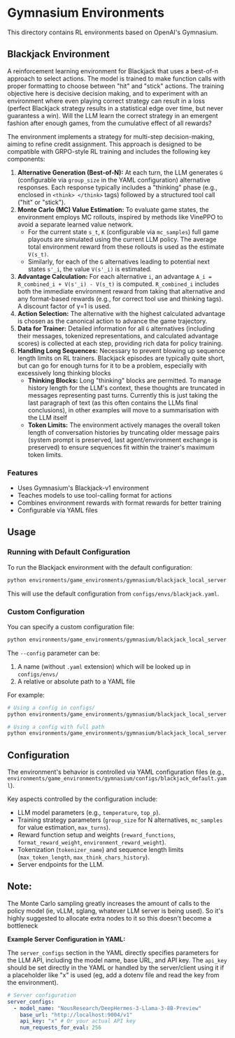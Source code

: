 # Gymnasium Environments

This directory contains RL environments based on OpenAI's Gymnasium.

## Blackjack Environment

A reinforcement learning environment for Blackjack that uses a best-of-n approach to select actions. The model is trained to make function calls with proper formatting to choose between "hit" and "stick" actions. The training objective here is decisive decision making, and to experiment with an environment where even playing correct strategy can result in a loss (perfect Blackjack strategy results in a statistical edge over time, but never guarantess a win). Will the LLM learn the correct strategy in an emergent fashion after enough games, from the cumulative effect of all rewards?

The environment implements a strategy for multi-step decision-making, aiming to refine credit assignment. This approach is designed to be compatible with GRPO-style RL training and includes the following key components:

1.  **Alternative Generation (Best-of-N):** At each turn, the LLM generates `G` (configurable via `group_size` in the YAML configuration) alternative responses. Each response typically includes a "thinking" phase (e.g., enclosed in `<think> </think>` tags) followed by a structured tool call ("hit" or "stick").
2.  **Monte Carlo (MC) Value Estimation:** To evaluate game states, the environment employs MC rollouts, inspired by methods like VinePPO to avoid a separate learned value network.
    *   For the current state `s_t`, `K` (configurable via `mc_samples`) full game playouts are simulated using the current LLM policy. The average total environment reward from these rollouts is used as the estimate `V(s_t)`.
    *   Similarly, for each of the `G` alternatives leading to potential next states `s'_i`, the value `V(s'_i)` is estimated.
3.  **Advantage Calculation:** For each alternative `i`, an advantage `A_i = R_combined_i + V(s'_i) - V(s_t)` is computed. `R_combined_i` includes both the immediate environment reward from taking that alternative and any format-based rewards (e.g., for correct tool use and thinking tags). A discount factor of γ=1 is used.
4.  **Action Selection:** The alternative with the highest calculated advantage is chosen as the canonical action to advance the game trajectory.
5.  **Data for Trainer:** Detailed information for all `G` alternatives (including their messages, tokenized representations, and calculated advantage scores) is collected at each step, providing rich data for policy training.
6.  **Handling Long Sequences:** Necessary to prevent blowing up sequence length limits on RL trainers. Blackjack episodes are typically quite short, but can go for enough turns for it to be a problem, especially with excessively long thinking blocks
    *   **Thinking Blocks:** Long "thinking" blocks are permitted. To manage history length for the LLM's context, these thoughts are truncated in messages representing past turns. Currently this is just taking the last paragraph of text (as this often contains the LLMs final conclusions), in other examples will move to a summarisation with the LLM itself
    *   **Token Limits:** The environment actively manages the overall token length of conversation histories by truncating older message pairs (system prompt is preserved, last agent/environment exchange is preserved) to ensure sequences fit within the trainer's maximum token limits.

### Features

- Uses Gymnasium's Blackjack-v1 environment
- Teaches models to use tool-calling format for actions
- Combines environment rewards with format rewards for better training
- Configurable via YAML files

## Usage

### Running with Default Configuration

To run the Blackjack environment with the default configuration:

```bash
python environments/game_environments/gymnasium/blackjack_local_server.py
```

This will use the default configuration from `configs/envs/blackjack.yaml`.

### Custom Configuration

You can specify a custom configuration file:

```bash
python environments/game_environments/gymnasium/blackjack_local_server.py --config my_custom_config
```

The `--config` parameter can be:

1. A name (without `.yaml` extension) which will be looked up in `configs/envs/`
2. A relative or absolute path to a YAML file

For example:
```bash
# Using a config in configs/
python environments/game_environments/gymnasium/blackjack_local_server.py --config blackjack_default

# Using a config with full path
python environments/game_environments/gymnasium/blackjack_local_server.py --config /path/to/my/config.yaml
```

## Configuration

The environment's behavior is controlled via YAML configuration files (e.g., `environments/game_environments/gymnasium/configs/blackjack_default.yaml`).

Key aspects controlled by the configuration include:
*   LLM model parameters (e.g., `temperature`, `top_p`).
*   Training strategy parameters (`group_size` for N alternatives, `mc_samples` for value estimation, `max_turns`).
*   Reward function setup and weights (`reward_functions`, `format_reward_weight`, `environment_reward_weight`).
*   Tokenization (`tokenizer_name`) and sequence length limits (`max_token_length`, `max_think_chars_history`).
*   Server endpoints for the LLM.

## Note:
The Monte Carlo sampling greatly increases the amount of calls to the policy model (ie, vLLM, sglang, whatever LLM server is being used). So it's highly suggested to allocate extra nodes to it so this doesn't become a bottleneck

**Example Server Configuration in YAML:**

The `server_configs` section in the YAML directly specifies parameters for the LLM API, including the model name, base URL, and API key. The `api_key` should be set directly in the YAML or handled by the server/client using it if a placeholder like "x" is used (eg, add a dotenv file and read the key from the environment).

```yaml
# Server configuration
server_configs:
  - model_name: "NousResearch/DeepHermes-3-Llama-3-8B-Preview"
    base_url: "http://localhost:9004/v1"
    api_key: "x" # Or your actual API key
    num_requests_for_eval: 256
```